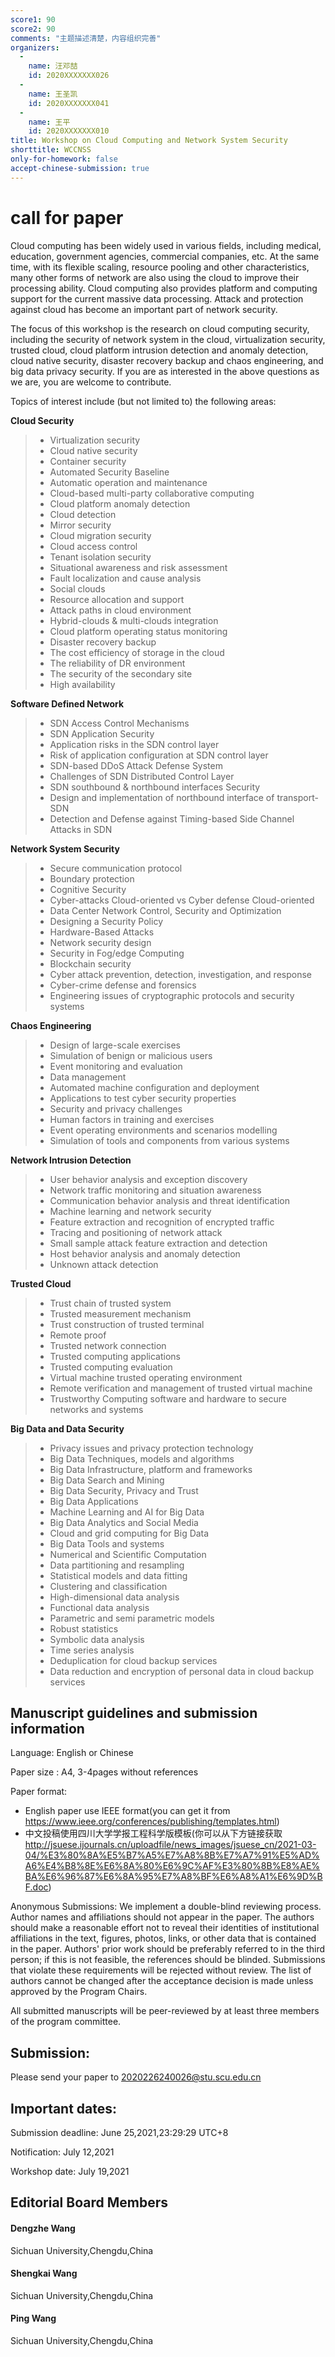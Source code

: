```yaml
---
score1: 90
score2: 90
comments: "主题描述清楚，内容组织完善"
organizers:
  -
    name: 汪邓喆
    id: 2020XXXXXXX026
  -
    name: 王圣凯
    id: 2020XXXXXXX041
  -
    name: 王平
    id: 2020XXXXXXX010
title: Workshop on Cloud Computing and Network System Security
shorttitle: WCCNSS
only-for-homework: false
accept-chinese-submission: true
---
```


# call for paper

Cloud computing has been widely used in various fields, including medical, education, government agencies, commercial companies, etc. At the same time, with its flexible scaling, resource pooling and other characteristics, many other forms of network are also using the cloud to improve their processing ability. Cloud computing also provides platform and computing support for the current massive data processing. Attack and protection against cloud has become an important part of network security.

The focus of this workshop is the research on cloud computing security, including the security of network system in the cloud, virtualization security, trusted cloud, cloud platform intrusion detection and anomaly detection, cloud native security, disaster recovery backup and chaos engineering, and big data privacy security. If you are as interested in the above questions as we are, you are welcome to contribute.

Topics of interest include (but not limited to) the following areas:

**Cloud Security**
> + Virtualization security
> + Cloud native security
> + Container security
> + Automated Security Baseline
> + Automatic operation and maintenance
> + Cloud-based multi-party collaborative computing
> + Cloud platform anomaly detection
> + Cloud detection
> + Mirror security
> + Cloud migration security
> + Cloud access control
> + Tenant isolation security
> + Situational awareness and risk assessment
> + Fault localization and cause analysis
> + Social clouds
> + Resource allocation and support
> + Attack paths in cloud environment
> + Hybrid-clouds & multi-clouds integration
> + Cloud platform operating status monitoring
> + Disaster recovery backup
> + The cost efficiency of storage in the cloud
> + The reliability of DR environment
> + The security of the secondary site
> + High availability

**Software Defined Network**
> + SDN Access Control Mechanisms
> + SDN Application Security
> + Application risks in the SDN control layer
> + Risk of application configuration at SDN control layer
> + SDN-based DDoS Attack Defense System
> + Challenges of SDN Distributed Control Layer
> + SDN southbound & northbound interfaces Security
> + Design and implementation of northbound interface of transport-SDN
> + Detection and Defense against Timing-based Side Channel Attacks in SDN

**Network System Security**
> + Secure communication protocol
> + Boundary protection
> + Cognitive Security
> + Cyber-attacks Cloud-oriented vs Cyber defense Cloud-oriented
> + Data Center Network Control, Security and Optimization
> + Designing a Security Policy
> + Hardware-Based Attacks
> + Network security design
> + Security in Fog/edge Computing
> + Blockchain security
> + Cyber attack prevention, detection, investigation, and response
> + Cyber-crime defense and forensics
> + Engineering issues of cryptographic protocols and security systems

**Chaos Engineering**
> + Design of large-scale exercises
> + Simulation of benign or malicious users
> + Event monitoring and evaluation
> + Data management
> + Automated machine configuration and deployment
> + Applications to test cyber security properties
> + Security and privacy challenges
> + Human factors in training and exercises
> + Event operating environments and scenarios modelling
> + Simulation of tools and components from various systems

**Network Intrusion Detection**
> + User behavior analysis and exception discovery
> + Network traffic monitoring and situation awareness
> + Communication behavior analysis and threat identification
> + Machine learning and network security
> + Feature extraction and recognition of encrypted traffic
> + Tracing and positioning of network attack
> + Small sample attack feature extraction and detection
> + Host behavior analysis and anomaly detection
> + Unknown attack detection

**Trusted Cloud**
> + Trust chain of trusted system
> + Trusted measurement mechanism
> + Trust construction of trusted terminal
> + Remote proof
> + Trusted network connection
> + Trusted computing applications
> + Trusted computing evaluation
> + Virtual machine trusted operating environment
> + Remote verification and management of trusted virtual machine
> + Trustworthy Computing software and hardware to secure networks and systems
 
**Big Data and Data Security**
> + Privacy issues and privacy protection technology 
> + Big Data Techniques, models and algorithms
> + Big Data Infrastructure, platform and frameworks
> + Big Data Search and Mining
> + Big Data Security, Privacy and Trust
> + Big Data Applications
> + Machine Learning and AI for Big Data
> + Big Data Analytics and Social Media
> + Cloud and grid computing for Big Data
> + Big Data Tools and systems
> + Numerical and Scientific Computation
> + Data partitioning and resampling
> + Statistical models and data fitting
> + Clustering and classification
> + High-dimensional data analysis
> + Functional data analysis
> + Parametric and semi parametric models
> + Robust statistics
> + Symbolic data analysis
> + Time series analysis
> + Deduplication for cloud backup services
> + Data reduction and encryption of personal data in cloud backup services

## Manuscript guidelines and submission information
Language: English or Chinese

Paper size : A4, 3-4pages without references

Paper format: 
+ English paper use IEEE format(you can get it from https://www.ieee.org/conferences/publishing/templates.html)
+ 中文投稿使用四川大学学报工程科学版模板(你可以从下方链接获取 http://jsuese.ijournals.cn/uploadfile/news_images/jsuese_cn/2021-03-04/%E3%80%8A%E5%B7%A5%E7%A8%8B%E7%A7%91%E5%AD%A6%E4%B8%8E%E6%8A%80%E6%9C%AF%E3%80%8B%E8%AE%BA%E6%96%87%E6%8A%95%E7%A8%BF%E6%A8%A1%E6%9D%BF.doc)

Anonymous Submissions: We implement a double-blind reviewing process. Author names and affiliations should not appear in the paper. The authors should make a reasonable effort not to reveal their identities of institutional affiliations in the text, figures, photos, links, or other data that is contained in the paper. Authors' prior work should be preferably referred to in the third person; if this is not feasible, the references should be blinded. Submissions that violate these requirements will be rejected without review. The list of authors cannot be changed after the acceptance decision is made unless approved by the Program Chairs.

All submitted manuscripts will be peer-reviewed by at least three members of the program committee.

## Submission:
Please send your paper to 2020226240026@stu.scu.edu.cn

## Important dates:
Submission deadline: June 25,2021,23:29:29 UTC+8

Notification: July 12,2021

Workshop date: July 19,2021

## Editorial Board Members
#### Dengzhe Wang
Sichuan University,Chengdu,China
#### Shengkai Wang
Sichuan University,Chengdu,China
#### Ping Wang
Sichuan University,Chengdu,China
